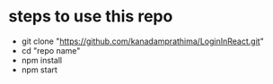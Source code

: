 # steps to use this repo

- git clone "https://github.com/kanadamprathima/LoginInReact.git"
- cd "repo name"
- npm install
- npm start
